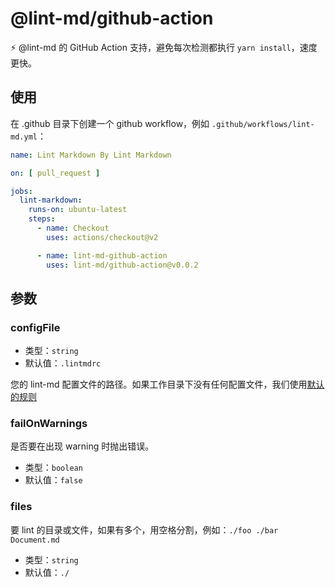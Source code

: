 # @lint-md/github-action

⚡ @lint-md 的 GitHub Action 支持，避免每次检测都执行 `yarn install`，速度更快。

## 使用

在 .github 目录下创建一个 github workflow，例如 `.github/workflows/lint-md.yml`：

```yaml
name: Lint Markdown By Lint Markdown

on: [ pull_request ]

jobs:
  lint-markdown:
    runs-on: ubuntu-latest
    steps:
      - name: Checkout
        uses: actions/checkout@v2

      - name: lint-md-github-action
        uses: lint-md/github-action@v0.0.2
```

## 参数

### configFile

- 类型：`string`
- 默认值：`.lintmdrc`

您的 lint-md 配置文件的路径。如果工作目录下没有任何配置文件，我们使用[默认的规则](https://github.com/lint-md/lint-md#rules-%E9%85%8D%E7%BD%AE)

### failOnWarnings

是否要在出现 warning 时抛出错误。

- 类型：`boolean`
- 默认值：`false`

### files

要 lint 的目录或文件，如果有多个，用空格分割，例如：`./foo ./bar Document.md`

- 类型：`string`
- 默认值：`./`
